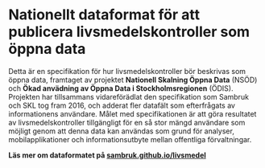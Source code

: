 # Nationellt dataformat för att publicera livsmedelskontroller som öppna data

Detta är en specifikation för hur livsmedelskontroller bör beskrivas som öppna data, framtaget av projektet **Nationell Skalning Öppna Data** (NSÖD) och **Ökad anvädning av Öppna Data i Stockholmsregionen** (ÖDIS). Projekten har tillsammans vidareförädlat den specifikation som Sambruk och SKL tog fram 2016, och adderat fler datafält som efterfrågats av informationens användare. Målet med specifikationen är att göra resultatet av livsmedelskontroller tillgängligt för en så stor mängd användare som möjligt genom att denna data kan användas som grund för analyser, mobilapplikationer och informationsutbyte mellan offentliga förvaltningar.

**Läs mer om dataformatet på [sambruk.github.io/livsmedel](https://sambruk.github.io/livsmedel/)**
